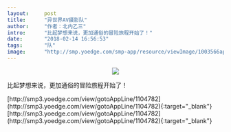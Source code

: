 ```yaml
---
layout:     post
title:      "异世界AV摄影队"
author:     "作者：北内乙三"
intro:      "比起梦想来说，更加通俗的冒险旅程开始了！"
date:       "2018-02-14 16:56:53"
tags:       "队"
image:      "http://smp.yoedge.com/smp-app/resource/viewImage/1003566appline.png"
---
```

<div style="text-align: center">
<p><img src="http://smp.yoedge.com/smp-app/resource/viewImage/1003566appline.png"/></p>
</div>
<p class="post-meta">
<span>比起梦想来说，更加通俗的冒险旅程开始了！</span>
</p>
[http://smp3.yoedge.com/view/gotoAppLine/1104782](http://smp3.yoedge.com/view/gotoAppLine/1104782){:target="_blank"}
[http://smp3.yoedge.com/view/gotoAppLine/1104782](http://smp3.yoedge.com/view/gotoAppLine/1104782){:target="_blank"}


